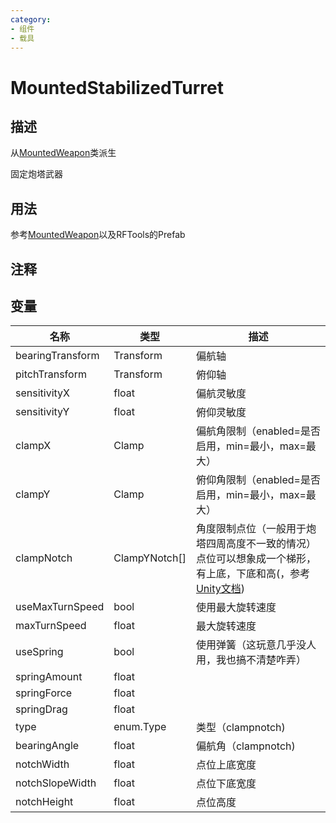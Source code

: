 ```yaml
---
category: 
- 组件
- 载具
---
```

# MountedStabilizedTurret

## 描述
从[MountedWeapon](./MountedWeapon.md)类派生

固定炮塔武器

## 用法

参考[MountedWeapon](./MountedWeapon.md)以及RFTools的Prefab

## 注释

## 变量
| 名称 | 类型 | 描述 |
| ----------- | ----------- | ----------- |
| bearingTransform | Transform | 偏航轴 |
| pitchTransform | Transform | 俯仰轴 |
| sensitivityX | float | 偏航灵敏度 |
| sensitivityY | float | 俯仰灵敏度 |
| clampX | Clamp | 偏航角限制（enabled=是否启用，min=最小，max=最大） |
| clampY | Clamp | 俯仰角限制（enabled=是否启用，min=最小，max=最大） |
| clampNotch | ClampYNotch[]  | 角度限制点位（一般用于炮塔四周高度不一致的情况）点位可以想象成一个梯形，有上底，下底和高(，参考[Unity文档](https://docs.unity.cn/cn/2020.3/ScriptReference/Mathf.Clamp.html)) |
| useMaxTurnSpeed | bool | 使用最大旋转速度 |
| maxTurnSpeed | float | 最大旋转速度 |
| useSpring | bool  | 使用弹簧（这玩意几乎没人用，我也搞不清楚咋弄） |
| springAmount | float |  |
| springForce | float  |  |
| springDrag |  float|  |
| type | enum.Type | 类型（clampnotch)  |
| bearingAngle | float | 偏航角（clampnotch) |
| notchWidth | float | 点位上底宽度 |
| notchSlopeWidth | float | 点位下底宽度 |
| notchHeight |  float | 点位高度 |
